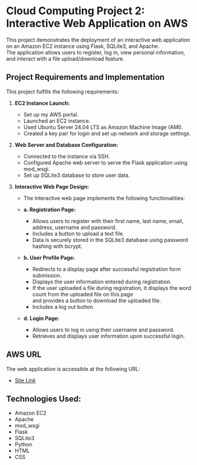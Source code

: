 # Cloud Computing Project 2: Interactive Web Application on AWS

This project demonstrates the deployment of an interactive web application on an Amazon EC2 instance using Flask, SQLite3, and Apache.  
The application allows users to register, log in, view personal information, and interact with a file upload/download feature.

## Project Requirements and Implementation

This project fulfills the following requirements:

1.  **EC2 Instance Launch:**

    *   Set up my AWS portal.
    *   Launched an EC2 instance.
    *   Used Ubuntu Server 24.04 LTS as Amazon Machine Image (AMI).
    *   Created a key pair for login and set up network and storage settings.

2.  **Web Server and Database Configuration:**

    *   Connected to the instance via SSH.
    *   Configured Apache web server to serve the Flask application using mod\_wsgi.
    *   Set up SQLite3 database to store user data.

3.  **Interactive Web Page Design:**

    *   The interactive web page implements the following functionalities:

    *   **a. Registration Page:**
        *   Allows users to register with their first name, last name, email, address, username and password.
        *   Includes a button to upload a text file.
        *   Data is securely stored in the SQLite3 database using password hashing with bcrypt.

    *   **b. User Profile Page:**
        *   Redirects to a display page after successful registration form submission.
        *   Displays the user information entered during registration.
        *   If the user uploaded a file during registration, it displays the word count from the uploaded file on this page  
            and provides a button to download the uploaded file.
        *   Includes a log out button.

    *   **d. Login Page:**
        *   Allows users to log in using their username and password.
        *   Retrieves and displays user information upon successful login.

## AWS URL

The web application is accessible at the following URL:

*  [Site Link](ec2-3-137-218-214.us-east-2.compute.amazonaws.com)

## Technologies Used:

*   Amazon EC2
*   Apache
*   mod\_wsgi
*   Flask
*   SQLite3
*   Python
*   HTML
*   CSS
